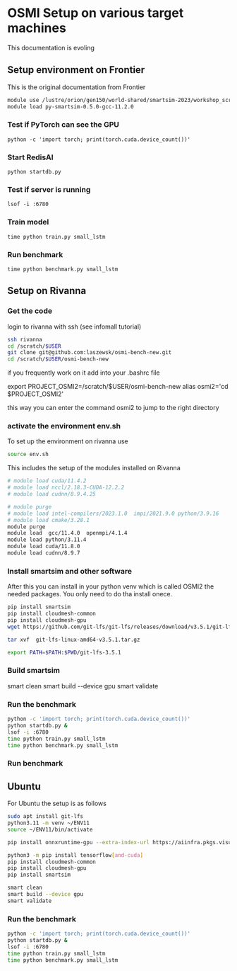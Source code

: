 # OSMI Setup on various target machines

This documentation is evoling


## Setup environment on Frontier

This is the original documentation from Frontier

```bash
module use /lustre/orion/gen150/world-shared/smartsim-2023/workshop_scratch/ashao/OLCF_SmartSim2023/modulefiles
module load py-smartsim-0.5.0-gcc-11.2.0
```

### Test if PyTorch can see the GPU

```
python -c 'import torch; print(torch.cuda.device_count())'
```

### Start RedisAI

```
python startdb.py
```

### Test if server is running

```
lsof -i :6780
```

### Train model

```
time python train.py small_lstm
```

### Run benchmark

```
time python benchmark.py small_lstm
```

## Setup on Rivanna 

### Get the code

login to rivanna with ssh (see infomall tutorial)

```bash
ssh rivanna
cd /scratch/$USER
git clone git@github.com:laszewsk/osmi-bench-new.git
cd /scratch/$USER/osmi-bench-new
```

if you frequently work on it add into your .bashrc file

export PROJECT_OSMI2=/scratch/$USER/osmi-bench-new
alias osmi2='cd $PROJECT_OSMI2'

this way you can enter the command osmi2 to jump to the right directory

### activate the environment env.sh

To set up the environment on rivanna use 

```bash
source env.sh
```
This includes the setup of the modules installed on Rivanna

```bash
# module load cuda/11.4.2
# module load nccl/2.18.3-CUDA-12.2.2
# module load cudnn/8.9.4.25

# module purge
# module load intel-compilers/2023.1.0  impi/2021.9.0 python/3.9.16
# module load cmake/3.28.1
module purge
module load  gcc/11.4.0  openmpi/4.1.4
module load python/3.11.4
module load cuda/11.8.0
module load cudnn/8.9.7
```

### Install smartsim and other software


After this you can install in your python venv which is called OSMI2 the needed packages. You only need to do tha install onece.

```bash
pip install smartsim
pip install cloudmesh-common
pip install cloudmesh-gpu
wget https://github.com/git-lfs/git-lfs/releases/download/v3.5.1/git-lfs-linux-amd64-v3.5.1.tar.gz

tar xvf  git-lfs-linux-amd64-v3.5.1.tar.gz

export PATH=$PATH:$PWD/git-lfs-3.5.1
```

### Build smartsim

smart clean
smart build --device gpu 
smart validate

### Run the benchmark

```bash
python -c 'import torch; print(torch.cuda.device_count())'
python startdb.py & 
lsof -i :6780
time python train.py small_lstm
time python benchmark.py small_lstm
```

### Run benchmark


## Ubuntu

For Ubuntu the setup is as follows

```bash
sudo apt install git-lfs
python3.11 -m venv ~/ENV11
source ~/ENV11/bin/activate

pip install onnxruntime-gpu --extra-index-url https://aiinfra.pkgs.visualstudio.com/PublicPackages/_packaging/onnxruntime-cuda-12/pypi/simple/

python3 -m pip install tensorflow[and-cuda]
pip install cloudmesh-common
pip install cloudmesh-gpu
pip install smartsim

smart clean
smart build --device gpu 
smart validate
```

### Run the benchmark

```bash
python -c 'import torch; print(torch.cuda.device_count())'
python startdb.py & 
lsof -i :6780
time python train.py small_lstm
time python benchmark.py small_lstm
```




